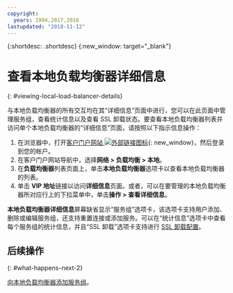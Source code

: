 ```yaml
---
copyright:
  years: 1994,2017,2018
lastupdated: "2018-11-12"
---
```


{:shortdesc: .shortdesc}
{:new_window: target="_blank"}

# 查看本地负载均衡器详细信息
{: #viewing-local-load-balancer-details}

与本地负载均衡器的所有交互均在其“详细信息”页面中进行，您可以在此页面中管理服务组，查看统计信息以及查看 SSL 卸载状态。要查看本地负载均衡器列表并访问单个本地负载均衡器的“详细信息”页面，请按照以下指示信息操作：

1. 在浏览器中，打开[客户门户网站 ![外部链接图标](../../icons/launch-glyph.svg "外部链接图标")](https://control.softlayer.com/){: new_window}，然后登录到您的帐户。
2. 在客户门户网站导航中，选择**网络 > 负载均衡 > 本地**。
3. 在**负载均衡器**列表页面上，单击**本地负载均衡器**选项卡以查看本地负载均衡器的列表。
4. 单击 **VIP 地址**链接以访问**详细信息**页面。或者，可以在要管理的本地负载均衡器所对应行上的下拉菜单中，单击**操作 > 查看详细信息**。

**本地负载均衡器详细信息**屏幕缺省显示“服务组”选项卡，该选项卡支持用户添加、删除或编辑服务组，还支持重置连接或添加服务。可以在“统计信息”选项卡中查看每个服务组的统计信息，并且“SSL 卸载”选项卡支持进行 [SSL 卸载配置](/docs/infrastructure/local-load-balancer?topic=local-load-balancer-configuring-ssl-offloading-on-a-load-balancer)。

## 后续操作
{: #what-happens-next-2}

[向本地负载均衡器添加服务组](/docs/infrastructure/local-load-balancer?topic=local-load-balancer-adding-a-service-group-to-a-load-balancer)。
